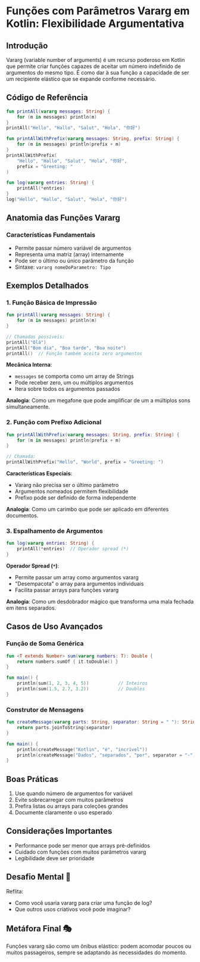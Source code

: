 
# Funções com Parâmetros Vararg em Kotlin: Flexibilidade Argumentativa

## Introdução

Vararg (variable number of arguments) é um recurso poderoso em Kotlin que permite criar funções capazes de aceitar um número indefinido de argumentos do mesmo tipo. É como dar à sua função a capacidade de ser um recipiente elástico que se expande conforme necessário.

## Código de Referência

```kotlin
fun printAll(vararg messages: String) {                            
    for (m in messages) println(m)
}
printAll("Hello", "Hallo", "Salut", "Hola", "你好")                 

fun printAllWithPrefix(vararg messages: String, prefix: String) {  
    for (m in messages) println(prefix + m)
}
printAllWithPrefix(
    "Hello", "Hallo", "Salut", "Hola", "你好",
    prefix = "Greeting: "                                          
)

fun log(vararg entries: String) {
    printAll(*entries)                                             
}
log("Hello", "Hallo", "Salut", "Hola", "你好")
```

## Anatomia das Funções Vararg

### Características Fundamentais

- Permite passar número variável de argumentos
- Representa uma matriz (array) internamente
- Pode ser o último ou único parâmetro da função
- Sintaxe: `vararg nomeDoParametro: Tipo`

## Exemplos Detalhados

### 1. Função Básica de Impressão

```kotlin
fun printAll(vararg messages: String) {
    for (m in messages) println(m)
}

// Chamadas possíveis:
printAll("Olá")
printAll("Bom dia", "Boa tarde", "Boa noite")
printAll()  // Função também aceita zero argumentos
```

**Mecânica Interna**:
- `messages` se comporta como um array de Strings
- Pode receber zero, um ou múltiplos argumentos
- Itera sobre todos os argumentos passados

**Analogia**: 
Como um megafone que pode amplificar de um a múltiplos sons simultaneamente.

### 2. Função com Prefixo Adicional

```kotlin
fun printAllWithPrefix(vararg messages: String, prefix: String) {
    for (m in messages) println(prefix + m)
}

// Chamada:
printAllWithPrefix("Hello", "World", prefix = "Greeting: ")
```

**Características Especiais**:
- Vararg não precisa ser o último parâmetro
- Argumentos nomeados permitem flexibilidade
- Prefixo pode ser definido de forma independente

**Analogia**:
Como um carimbo que pode ser aplicado em diferentes documentos.

### 3. Espalhamento de Argumentos

```kotlin
fun log(vararg entries: String) {
    printAll(*entries)  // Operador spread (*)
}
```

**Operador Spread (`*`)**:
- Permite passar um array como argumentos vararg
- "Desempacota" o array para argumentos individuais
- Facilita passar arrays para funções vararg

**Analogia**:
Como um desdobrador mágico que transforma uma mala fechada em itens separados.

## Casos de Uso Avançados

### Função de Soma Genérica

```kotlin
fun <T extends Number> sum(vararg numbers: T): Double {
    return numbers.sumOf { it.toDouble() }
}

fun main() {
    println(sum(1, 2, 3, 4, 5))           // Inteiros
    println(sum(1.5, 2.7, 3.2))           // Doubles
}
```

### Construtor de Mensagens

```kotlin
fun createMessage(vararg parts: String, separator: String = " "): String {
    return parts.joinToString(separator)
}

fun main() {
    println(createMessage("Kotlin", "é", "incrível"))
    println(createMessage("Dados", "separados", "por", separator = "-"))
}
```

## Boas Práticas

1. Use quando número de argumentos for variável
2. Evite sobrecarregar com muitos parâmetros
3. Prefira listas ou arrays para coleções grandes
4. Documente claramente o uso esperado

## Considerações Importantes

- Performance pode ser menor que arrays pré-definidos
- Cuidado com funções com muitos parâmetros vararg
- Legibilidade deve ser prioridade

## Desafio Mental 🧠

Reflita:
- Como você usaria vararg para criar uma função de log?
- Que outros usos criativos você pode imaginar?

## Metáfora Final 🎭

Funções vararg são como um ônibus elástico: podem acomodar poucos ou muitos passageiros, sempre se adaptando às necessidades do momento.

